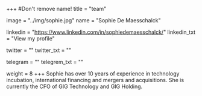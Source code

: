 +++
#Don't remove name!
title = "team"

image = "../img/sophie.jpg"
name = "Sophie De Maesschalck"

linkedin = "https://www.linkedin.com/in/sophiedemaesschalck/"
linkedin_txt = "View my profile"

twitter = ""
twitter_txt = ""

telegram = ""
telegrem_txt = ""

weight = 8
+++
Sophie has over 10 years of experience in technology incubation, international financing and mergers and acquisitions. She is currently the CFO of GIG Technology and GIG Holding.